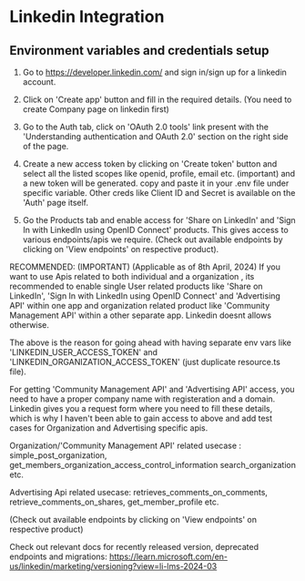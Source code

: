 # Linkedin Integration

## Environment variables and credentials setup
1. Go to https://developer.linkedin.com/ and sign in/sign up for a linkedin account.

2. Click on 'Create app' button and fill in the required details. (You need to create Company page on linkedin first)

3. Go to the Auth tab, click on 'OAuth 2.0 tools' link present with the 'Understanding authentication and OAuth 2.0' section on the right side of the page.

4. Create a new access token by clicking on 'Create token' button and select all the listed scopes like openid, profile, email etc. (important) and a new token will be generated. copy and paste it in your .env file under specific variable. Other creds like Client ID and Secret is available on the 'Auth' page itself.

5. Go the Products tab and enable access for 'Share on LinkedIn' and 'Sign In with LinkedIn using OpenID Connect' products. This gives access to various endpoints/apis we require. (Check out available endpoints by clicking on 'View endpoints' on respective product).

RECOMMENDED: (IMPORTANT) (Applicable as of 8th April, 2024)
 If you want to use Apis related to both individual and a organization , its recommended to enable single User related products like 'Share on LinkedIn', 'Sign In with LinkedIn using OpenID Connect' and 'Advertising API' within one app and organization related product like 'Community Management API' within a other separate app. Linkedin doesnt allows otherwise.

 The above is the reason for going ahead with having separate env vars like 'LINKEDIN_USER_ACCESS_TOKEN' and 'LINKEDIN_ORGANIZATION_ACCESS_TOKEN' (just duplicate resource.ts file).

 For getting 'Community Management API' and 'Advertising API' access, you need to have a proper company name with registeration and a domain. Linkedin gives you a request form where you need to fill these details,
 which is why I haven't been able to gain access to above and add test cases for Organization and Advertising specific apis. 
 
 Organization/'Community Management API' related usecase : 
  simple_post_organization, 
  get_members_organization_access_control_information
  search_organization etc.

 Advertising Api related usecase:
 retrieves_comments_on_comments,
 retrieve_comments_on_shares,
 get_member_profile etc. 

 (Check out available endpoints by clicking on 'View endpoints' on respective product)

 Check out relevant docs for recently released version, deprecated endpoints and migrations:
 https://learn.microsoft.com/en-us/linkedin/marketing/versioning?view=li-lms-2024-03
